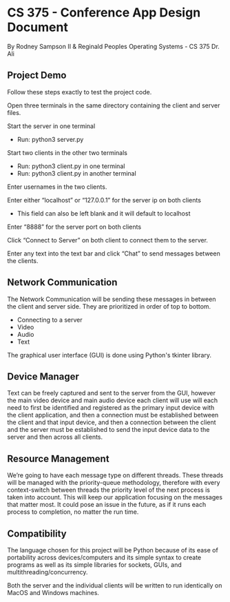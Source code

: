 # CS 375 - Conference App Design Document

By Rodney Sampson II & Reginald Peoples
Operating Systems - CS 375
Dr. Ali

## Project Demo

Follow these steps exactly to test the project code.

Open three terminals in the same directory containing the client and server files.

Start the server in one terminal
- Run: python3 server.py
 
Start two clients in the other two terminals
- Run: python3 client.py in one terminal
- Run: python3 client.py in another terminal

Enter usernames in the two clients.

Enter either “localhost” or “127.0.0.1” for the server ip on both clients
- This field can also be left blank and it will default to localhost

Enter “8888” for the server port on both clients

Click “Connect to Server” on both client to connect them to the server.

Enter any text into the text bar and click “Chat” to send messages between the clients.

## Network Communication

The Network Communication will be sending these messages in between the client and server side. They are prioritized in order of top to bottom.

-	Connecting to a server
-   Video
-   Audio
-   Text

The graphical user interface (GUI) is done using Python's tkinter library.

## Device Manager

Text can be freely captured and sent to the server from the GUI, however the main video device and main audio device each client will use will each need to first be identified and registered as the primary input device with the client application, and then a connection must be established between the client and that input device, and then a connection between the client and the server must be established to send the input device data to the server and then across all clients.

## Resource Management

We’re going to have each message type on different threads. These threads will be managed with the priority-queue methodology, therefore with every context-switch between threads the priority level of the next process is taken into account. This will keep our application focusing on the messages that matter most. It could pose an issue in the future, as if it runs each process to completion, no matter the run time.

## Compatibility

The language chosen for this project will be Python because of its ease of portability across devices/computers and its simple syntax to create programs as well as its simple libraries for sockets, GUIs, and multithreading/concurrency.

Both the server and the individual clients will be written to run identically on MacOS and Windows machines.